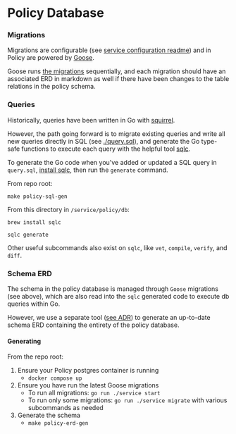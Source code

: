 # Policy Database

### Migrations

Migrations are configurable (see [service configuration readme](../../../docs/configuration.md)) and in Policy are powered by
[Goose](https://github.com/pressly/goose).

Goose runs [the migrations](./migrations/) sequentially, and each migration should have an associated ERD in markdown as well if there have been
changes to the table relations in the policy schema.

### Queries

Historically, queries have been written in Go with [squirrel](https://github.com/Masterminds/squirrel).

However, the path going forward is to migrate existing queries and write all new queries directly in SQL (see [./query.sql](./query.sql)),
and generate the Go type-safe functions to execute each query with the helpful tool [sqlc](https://github.com/sqlc-dev/sqlc).

To generate the Go code when you've added or updated a SQL query in `query.sql`, [install sqlc](https://docs.sqlc.dev/en/latest/overview/install.html),
then run the `generate` command.

From repo root:

```shell
make policy-sql-gen
```

From this directory in `/service/policy/db`:

```shell
brew install sqlc

sqlc generate
```

Other useful subcommands also exist on `sqlc`, like `vet`, `compile`, `verify`, and `diff`.

### Schema ERD

The schema in the policy database is managed through `Goose` migrations (see above), which are also read
into the `sqlc` generated code to execute db queries within Go.

However, we use a separate tool ([see ADR](../adr/0001-generate-policy-erd.md)) to generate an up-to-date
schema ERD containing the entirety of the policy database.

#### Generating

From the repo root:

1. Ensure your Policy postgres container is running
   - `docker compose up`
2. Ensure you have run the latest Goose migrations
   - To run all migrations: `go run ./service start`
   - To run only some migrations: `go run ./service migrate` with various subcommands as needed
3. Generate the schema
   - `make policy-erd-gen`
